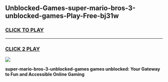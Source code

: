 
## Unblocked-Games-super-mario-bros-3-unblocked-games-Play-Free-bj31w
<h3>
<a href="https://premium76.site?title=super-mario-bros-3-unblocked-games&ref=23A">CLICK TO PLAY</a></h3>
<hr>

<h3>
<a href="https://premium76.site?title=super-mario-bros-3-unblocked-games&ref=23A">CLICK 2 PLAY</a>
  
</h3>

<a href="https://premium76.site?title=super-mario-bros-3-unblocked-games&ref=23A"><img src="https://clearcache.store/games.png"></a>


**super-mario-bros-3-unblocked-games games unblocked: Your Gateway to Fun and Accessible Online Gaming**

